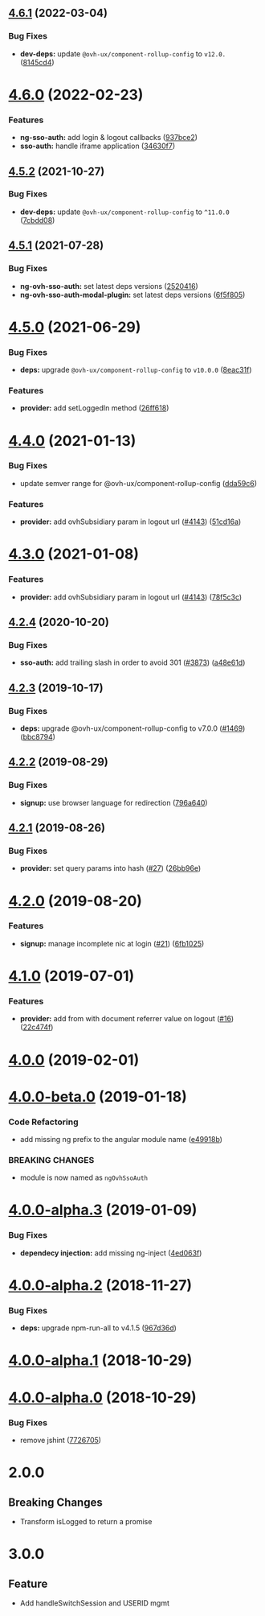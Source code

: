 ## [4.6.1](https://github.com/ovh/manager/compare/@ovh-ux/ng-ovh-sso-auth@4.6.0...@ovh-ux/ng-ovh-sso-auth@4.6.1) (2022-03-04)


### Bug Fixes

* **dev-deps:** update `@ovh-ux/component-rollup-config` to `v12.0.` ([8145cd4](https://github.com/ovh/manager/commit/8145cd44a34cec071db4b5267182705625951077))



# [4.6.0](https://github.com/ovh/manager/compare/@ovh-ux/ng-ovh-sso-auth@4.5.2...@ovh-ux/ng-ovh-sso-auth@4.6.0) (2022-02-23)


### Features

* **ng-sso-auth:** add login & logout callbacks ([937bce2](https://github.com/ovh/manager/commit/937bce2fcaabe7d86ab132626623aba592be4346))
* **sso-auth:** handle iframe application ([34630f7](https://github.com/ovh/manager/commit/34630f70177bf102a45851f1981f415b2d944433))



## [4.5.2](https://github.com/ovh/manager/compare/@ovh-ux/ng-ovh-sso-auth@4.5.1...@ovh-ux/ng-ovh-sso-auth@4.5.2) (2021-10-27)


### Bug Fixes

* **dev-deps:** update `@ovh-ux/component-rollup-config` to `^11.0.0` ([7cbdd08](https://github.com/ovh/manager/commit/7cbdd08ffaf8d7d05f0165bdf0d30d19ed9e428f))



## [4.5.1](https://github.com/ovh/manager/compare/@ovh-ux/ng-ovh-sso-auth@4.5.0...@ovh-ux/ng-ovh-sso-auth@4.5.1) (2021-07-28)


### Bug Fixes

* **ng-ovh-sso-auth:** set latest deps versions ([2520416](https://github.com/ovh/manager/commit/2520416888b615473c76cf5f5866f703eef1de5b))
* **ng-ovh-sso-auth-modal-plugin:** set latest deps versions ([6f5f805](https://github.com/ovh/manager/commit/6f5f805732148f5da0c49b0355dba7b340f34f2a))



# [4.5.0](https://github.com/ovh/manager/compare/@ovh-ux/ng-ovh-sso-auth@4.4.0...@ovh-ux/ng-ovh-sso-auth@4.5.0) (2021-06-29)


### Bug Fixes

* **deps:** upgrade `@ovh-ux/component-rollup-config` to `v10.0.0` ([8eac31f](https://github.com/ovh/manager/commit/8eac31f81e46d1570c131cf55788d6435842ab6d))


### Features

* **provider:** add setLoggedIn method ([26ff618](https://github.com/ovh/manager/commit/26ff6180964565d55e4b29144534da745c737dc1))



# [4.4.0](https://github.com/ovh/manager/compare/@ovh-ux/ng-ovh-sso-auth@4.3.0...@ovh-ux/ng-ovh-sso-auth@4.4.0) (2021-01-13)


### Bug Fixes

* update semver range for @ovh-ux/component-rollup-config ([dda59c6](https://github.com/ovh/manager/commit/dda59c6b71cb4ad9ab98f06a0bf995a7eb45a1d9))


### Features

* **provider:** add ovhSubsidiary param in logout url ([#4143](https://github.com/ovh/manager/issues/4143)) ([51cd16a](https://github.com/ovh/manager/commit/51cd16a9ee5c3443199eb3a7314f7fa91988eac4))



# [4.3.0](https://github.com/ovh/manager/compare/@ovh-ux/ng-ovh-sso-auth@4.2.4...@ovh-ux/ng-ovh-sso-auth@4.3.0) (2021-01-08)


### Features

* **provider:** add ovhSubsidiary param in logout url ([#4143](https://github.com/ovh/manager/issues/4143)) ([78f5c3c](https://github.com/ovh/manager/commit/78f5c3c0b7041afdb1eeb4e042a6b24755dbcd7e))



## [4.2.4](https://github.com/ovh/manager/compare/@ovh-ux/ng-ovh-sso-auth@4.2.3...@ovh-ux/ng-ovh-sso-auth@4.2.4) (2020-10-20)


### Bug Fixes

* **sso-auth:** add trailing slash in order to avoid 301 ([#3873](https://github.com/ovh/manager/issues/3873)) ([a48e61d](https://github.com/ovh/manager/commit/a48e61d472ca95fd31bc74eed774532286c3bacb))



## [4.2.3](https://github.com/ovh-ux/manager/compare/@ovh-ux/ng-ovh-sso-auth@4.2.2...@ovh-ux/ng-ovh-sso-auth@4.2.3) (2019-10-17)


### Bug Fixes

* **deps:** upgrade @ovh-ux/component-rollup-config to v7.0.0 ([#1469](https://github.com/ovh-ux/manager/issues/1469)) ([bbc8794](https://github.com/ovh-ux/manager/commit/bbc8794))



## [4.2.2](https://github.com/ovh-ux/ng-ovh-sso-auth/compare/v4.2.1...v4.2.2) (2019-08-29)


### Bug Fixes

* **signup:** use browser language for redirection ([796a640](https://github.com/ovh-ux/ng-ovh-sso-auth/commit/796a640))



## [4.2.1](https://github.com/ovh-ux/ng-ovh-sso-auth/compare/v4.2.0...v4.2.1) (2019-08-26)


### Bug Fixes

* **provider:** set query params into hash ([#27](https://github.com/ovh-ux/ng-ovh-sso-auth/issues/27)) ([26bb96e](https://github.com/ovh-ux/ng-ovh-sso-auth/commit/26bb96e))



# [4.2.0](https://github.com/ovh-ux/ng-ovh-sso-auth/compare/v4.1.0...v4.2.0) (2019-08-20)


### Features

* **signup:** manage incomplete nic at login ([#21](https://github.com/ovh-ux/ng-ovh-sso-auth/issues/21)) ([6fb1025](https://github.com/ovh-ux/ng-ovh-sso-auth/commit/6fb1025))



# [4.1.0](https://github.com/ovh-ux/ng-ovh-sso-auth/compare/v4.0.0...v4.1.0) (2019-07-01)


### Features

* **provider:** add from with document referrer value on logout ([#16](https://github.com/ovh-ux/ng-ovh-sso-auth/issues/16)) ([22c474f](https://github.com/ovh-ux/ng-ovh-sso-auth/commit/22c474f))



# [4.0.0](https://github.com/ovh-ux/ng-ovh-sso-auth/compare/v4.0.0-beta.0...v4.0.0) (2019-02-01)



# [4.0.0-beta.0](https://github.com/ovh-ux/ng-ovh-sso-auth/compare/v4.0.0-alpha.3...v4.0.0-beta.0) (2019-01-18)


### Code Refactoring

* add missing ng prefix to the angular module name ([e49918b](https://github.com/ovh-ux/ng-ovh-sso-auth/commit/e49918b))


### BREAKING CHANGES

* module is now named as `ngOvhSsoAuth`



# [4.0.0-alpha.3](https://github.com/ovh-ux/ovh-angular-sso-auth/compare/v4.0.0-alpha.2...v4.0.0-alpha.3) (2019-01-09)


### Bug Fixes

* **dependecy injection:** add missing ng-inject ([4ed063f](https://github.com/ovh-ux/ovh-angular-sso-auth/commit/4ed063f))



# [4.0.0-alpha.2](https://github.com/ovh-ux/ovh-angular-sso-auth/compare/v4.0.0-alpha.1...v4.0.0-alpha.2) (2018-11-27)


### Bug Fixes

* **deps:** upgrade npm-run-all to v4.1.5 ([967d36d](https://github.com/ovh-ux/ovh-angular-sso-auth/commit/967d36d))



<a name="4.0.0-alpha.1"></a>
# [4.0.0-alpha.1](https://github.com/ovh-ux/ovh-angular-sso-auth/compare/v4.0.0-alpha.0...v4.0.0-alpha.1) (2018-10-29)



<a name="4.0.0-alpha.0"></a>
# [4.0.0-alpha.0](https://github.com/ovh-ux/ovh-angular-sso-auth/compare/v3.1.5...v4.0.0-alpha.0) (2018-10-29)


### Bug Fixes

* remove jshint ([7726705](https://github.com/ovh-ux/ovh-angular-sso-auth/commit/7726705))



# 2.0.0
## Breaking Changes
- Transform isLogged to return a promise
# 3.0.0
## Feature
- Add handleSwitchSession and USERID mgmt
